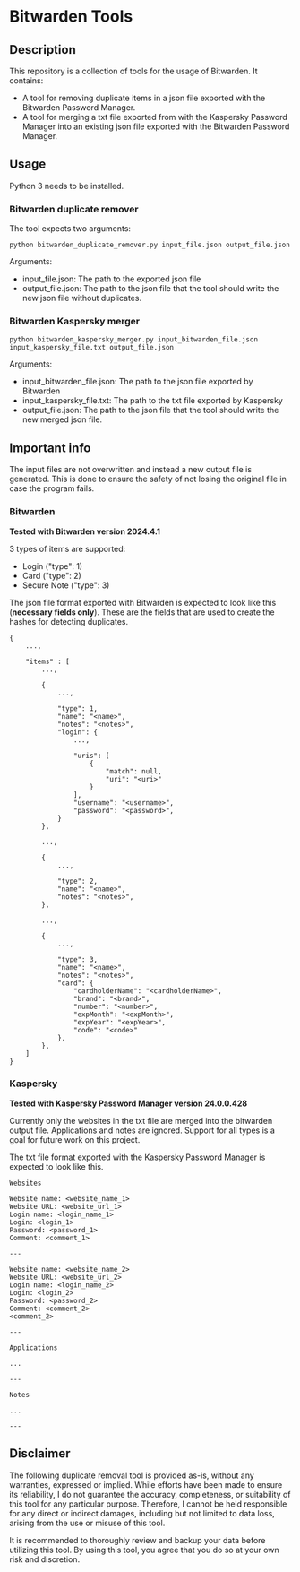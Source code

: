 # Bitwarden Tools

## Description

This repository is a collection of tools for the usage of Bitwarden.
It contains:
* A tool for removing duplicate items in a json file exported with the Bitwarden Password Manager.
* A tool for merging a txt file exported from with the Kaspersky Password Manager into an existing json file exported with the Bitwarden Password Manager.

## Usage

Python 3 needs to be installed.

### Bitwarden duplicate remover
The tool expects two arguments:

```
python bitwarden_duplicate_remover.py input_file.json output_file.json
```

Arguments:
* input_file.json: The path to the exported json file
* output_file.json: The path to the json file that the tool should write the new json file without duplicates.

### Bitwarden Kaspersky merger

```
python bitwarden_kaspersky_merger.py input_bitwarden_file.json input_kaspersky_file.txt output_file.json
```

Arguments:
* input_bitwarden_file.json: The path to the json file exported by Bitwarden
* input_kaspersky_file.txt: The path to the txt file exported by Kaspersky
* output_file.json: The path to the json file that the tool should write the new merged json file.

## Important info

The input files are not overwritten and instead a new output file is generated. This is done to ensure the safety of not losing the original file in case the program fails.

### Bitwarden

**Tested with Bitwarden version 2024.4.1**

3 types of items are supported:
* Login ("type": 1)
* Card ("type": 2)
* Secure Note ("type": 3)

The json file format exported with Bitwarden is expected to look like this (**necessary fields only**). These are the fields that are used to create the hashes for detecting duplicates.

```
{
    ...,

    "items" : [
        ...,

        {
            ...,

            "type": 1,
            "name": "<name>",
            "notes": "<notes>",
            "login": {
                ...,

                "uris": [
                    {
                        "match": null,
                        "uri": "<uri>"
                    }
                ],
                "username": "<username>",
                "password": "<password>",
            }
        },

        ...,

        {
            ...,

            "type": 2,
            "name": "<name>",
            "notes": "<notes>",
        },

        ...,

        {
            ...,

            "type": 3,
            "name": "<name>",
            "notes": "<notes>",
            "card": {
                "cardholderName": "<cardholderName>",
                "brand": "<brand>",
                "number": "<number>",
                "expMonth": "<expMonth>",
                "expYear": "<expYear>",
                "code": "<code>"
            },
        },
    ]
}
```

### Kaspersky

**Tested with Kaspersky Password Manager version 24.0.0.428**

Currently only the websites in the txt file are merged into the bitwarden output file.
Applications and notes are ignored. Support for all types is a goal for future work on this project.

The txt file format exported with the Kaspersky Password Manager is expected to look like this.

```
Websites

Website name: <website_name_1>
Website URL: <website_url_1>
Login name: <login_name_1>
Login: <login_1>
Password: <password_1>
Comment: <comment_1>

---

Website name: <website_name_2>
Website URL: <website_url_2>
Login name: <login_name_2>
Login: <login_2>
Password: <password_2>
Comment: <comment_2>
<comment_2>

---

Applications

...

---

Notes

...

---

```

## Disclaimer

The following duplicate removal tool is provided as-is, without any warranties, expressed or implied. While efforts have been made to ensure its reliability, I do not guarantee the accuracy, completeness, or suitability of this tool for any particular purpose. Therefore, I cannot be held responsible for any direct or indirect damages, including but not limited to data loss, arising from the use or misuse of this tool.

It is recommended to thoroughly review and backup your data before utilizing this tool. By using this tool, you agree that you do so at your own risk and discretion.
